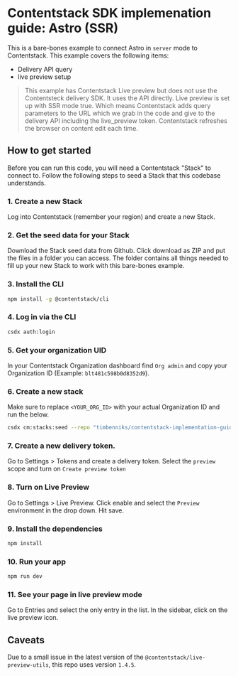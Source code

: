 # Contentstack SDK implemenation guide: Astro (SSR)

This is a bare-bones example to connect Astro in `server` mode to Contentstack.
This example covers the following items:

- Delivery API query
- live preview setup

> This example has Contentstack Live preview but does not use the Contentsteck delivery SDK. It uses the API directly. Live preview is set up with SSR mode true. Which means Contentstack adds query parameters to the URL which we grab in the code and give to the delivery API including the live_preview token. Contentstack refreshes the browser on content edit each time.

## How to get started

Before you can run this code, you will need a Contentstack "Stack" to connect to.
Follow the following steps to seed a Stack that this codebase understands.

### 1. Create a new Stack

Log into Contentstack (remember your region) and create a new Stack.

### 2. Get the seed data for your Stack

Download the Stack seed data from Github. Click download as ZIP and put the files in a folder you can access.
The folder contains all things needed to fill up your new Stack to work with this bare-bones example.

### 3. Install the CLI

```bash
npm install -g @contentstack/cli
```

### 4. Log in via the CLI

```bash
csdx auth:login
```

### 5. Get your organization UID

In your Contentstack Organization dashboard find `Org admin` and copy your Organization ID (Example: `blt481c598b0d8352d9`).

### 6. Create a new stack

Make sure to replace `<YOUR_ORG_ID>` with your actual Organization ID and run the below.

```bash
csdx cm:stacks:seed --repo "timbenniks/contentstack-implementation-guides-seed" --org "<YOUR_ORG_ID>" -n "Implementation Guide Astro"
```

### 7. Create a new delivery token.

Go to Settings > Tokens and create a delivery token. Select the `preview` scope and turn on `Create preview token`

### 8. Turn on Live Preview

Go to Settings > Live Preview. Click enable and select the `Preview` environment in the drop down. Hit save.

### 9. Install the dependencies

```bash
npm install
```

### 10. Run your app

```bash
npm run dev
```

### 11. See your page in live preview mode

Go to Entries and select the only entry in the list.
In the sidebar, click on the live preview icon.

## Caveats

Due to a small issue in the latest version of the `@contentstack/live-preview-utils`, this repo uses version `1.4.5`.
